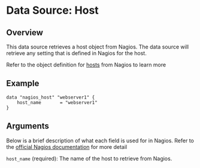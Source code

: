 # Data Source: Host

## Overview

This data source retrieves a host object from Nagios. The data source will retrieve any setting that is defined in Nagios for the host.

Refer to the object definition for [hosts](https://assets.nagios.com/downloads/nagioscore/docs/nagioscore/3/en/objectdefinitions.html#host) from Nagios to learn more

## Example

```hcl
data "nagios_host" "webserver1" {
    host_name       = "webserver1"
}
```

## Arguments

Below is a brief description of what each field is used for in Nagios. Refer to the [official Nagios documentation](https://assets.nagios.com/downloads/nagioscore/docs/nagioscore/3/en/objectdefinitions.html) for more detail

`host_name` (required): The name of the host to retrieve from Nagios.
